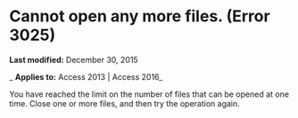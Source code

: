
# Cannot open any more files. (Error 3025)

 **Last modified:** December 30, 2015

 _ **Applies to:** Access 2013 | Access 2016_

You have reached the limit on the number of files that can be opened at one time. Close one or more files, and then try the operation again.


